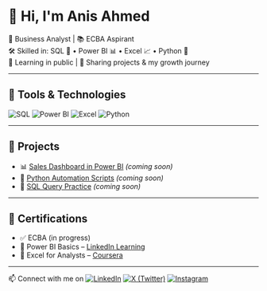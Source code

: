 # 👋 Hi, I'm Anis Ahmed

💼 Business Analyst | 📚 ECBA Aspirant  
🛠️ Skilled in: SQL 🧮 • Power BI 📊 • Excel 📈 • Python 🐍  
🌱 Learning in public | 🚀 Sharing projects & my growth journey  

---

## 🔧 Tools & Technologies
![SQL](https://img.shields.io/badge/-SQL-4479A1?style=flat&logo=postgresql&logoColor=white)
![Power BI](https://img.shields.io/badge/-Power%20BI-F2C811?style=flat&logo=powerbi&logoColor=black)
![Excel](https://img.shields.io/badge/-Excel-217346?style=flat&logo=microsoft-excel&logoColor=white)
![Python](https://img.shields.io/badge/-Python-3776AB?style=flat&logo=python&logoColor=white)

---

## 📌 Projects
- 📊 [Sales Dashboard in Power BI](#) *(coming soon)*
- 🐍 [Python Automation Scripts](#) *(coming soon)*
- 🧮 [SQL Query Practice](#) *(coming soon)*

---

## 📜 Certifications
- ✅ ECBA (in progress)
- 🏅 Power BI Basics – [LinkedIn Learning](#)
- 📁 Excel for Analysts – [Coursera](#)

---
📫 Connect with me on 
[![LinkedIn](https://img.shields.io/badge/-LinkedIn-0077B5?style=flat&logo=linkedin&logoColor=white)](https://www.linkedin.com/in/webanis/)
[![X (Twitter)](https://img.shields.io/badge/X-1DA1F2?style=flat&logo=twitter&logoColor=white)](https://x.com/anis_z7)
[![Instagram](https://img.shields.io/badge/Instagram-E4405F?style=flat&logo=instagram&logoColor=white)](https://instagram.com/aneesonly_)


